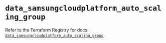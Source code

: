 # `data_samsungcloudplatform_auto_scaling_group`

Refer to the Terraform Registry for docs: [`data_samsungcloudplatform_auto_scaling_group`](https://registry.terraform.io/providers/samsungsdscloud/samsungcloudplatform/3.13.0/docs/data-sources/auto_scaling_group).
